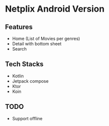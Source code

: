 # Netplix Android Version

## Features
- Home (List of Movies per genres)
- Detail with bottom sheet
- Search

## Tech Stacks
- Kotlin
- Jetpack compose
- Ktor
- Koin

## TODO
- Support offline